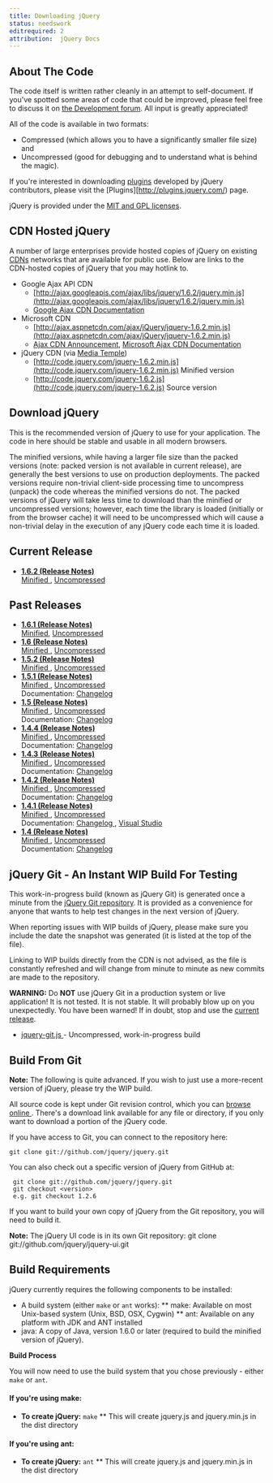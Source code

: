 ```yaml
---
title: Downloading jQuery
status: needswork
editrequired: 2
attribution:  jQuery Docs
---
```


## About The Code

The code itself is written rather cleanly in an attempt to self-document. If
you've spotted some areas of code that could be improved, please feel free to
discuss it on [the Development forum](http://forum.jquery.com/developing-jquery-core). All input is greatly appreciated! 

All of the code is available in two formats: 

* Compressed (which allows you to have a significantly smaller file size) and
* Uncompressed (good for debugging and to understand what is behind the magic).

If you're interested in downloading [plugins](http://plugins.jquery.com/)
developed by jQuery contributors, please visit the
[Plugins][http://plugins.jquery.com/) page.

jQuery is provided under the [MIT and GPL licenses](http://jquery.org/license/).

## CDN Hosted jQuery

A number of large enterprises provide hosted copies of jQuery on existing
[CDNs](http://en.wikipedia.org/wiki/Content_delivery_network) networks that are
available for public use. Below are links to the CDN-hosted copies of jQuery
that you may hotlink to.

* Google Ajax API CDN
  * [http://ajax.googleapis.com/ajax/libs/jquery/1.6.2/jquery.min.js](http://ajax.googleapis.com/ajax/libs/jquery/1.6.2/jquery.min.js)
  * [Google Ajax CDN Documentation](http://code.google.com/apis/ajaxlibs/documentation/index.html#jquery)
* Microsoft CDN
  * [http://ajax.aspnetcdn.com/ajax/jQuery/jquery-1.6.2.min.js](http://ajax.aspnetcdn.com/ajax/jQuery/jquery-1.6.2.min.js)
  * [Ajax CDN Announcement](http://weblogs.asp.net/scottgu/archive/2009/09/15/announcing-the-microsoft-ajax-cdn.aspx), [Microsoft Ajax CDN Documentation](http://www.asp.net/ajax/cdn)
* jQuery CDN (via [Media Temple](http://mediatemple.net))
  * [http://code.jquery.com/jquery-1.6.2.min.js](http://code.jquery.com/jquery-1.6.2.min.js) Minified version
  * [http://code.jquery.com/jquery-1.6.2.js](http://code.jquery.com/jquery-1.6.2.js) Source version

## Download jQuery

This is the recommended version of jQuery to use for your application. The code in here should be stable and usable in all modern browsers.

The minified versions, while having a larger file size than the packed versions (note: packed version is not available in current release), are generally the best versions to use on production deployments. The packed versions require non-trivial client-side processing time to uncompress (unpack) the code whereas the minified versions do not. The packed versions of jQuery will take less time to download than the minified or uncompressed versions; however, each time the library is loaded (initially or from the browser cache) it will need to be uncompressed which will cause a non-trivial delay in the execution of any jQuery code each time it is loaded.

## Current Release
* **[  1.6.2 (Release Notes) ]( http://blog.jquery.com/2011/06/30/jquery-162-released/ )**<br/> [ Minified ]( http://code.jquery.com/jquery-1.6.2.min.js ), [ Uncompressed ]( http://code.jquery.com/jquery-1.6.2.js )

## Past Releases

* **[ 1.6.1 (Release Notes)](http://blog.jquery.com/2011/05/12/jquery-1-6-1-released/)**<br/>[Minified](http://code.jquery.com/jquery-1.6.1.min.js), [ Uncompressed ]( http://code.jquery.com/jquery-1.6.1.js )
* **[ 1.6 (Release Notes) ]( http://blog.jquery.com/2011/05/03/jquery-16-released/ )**<br/>  [ Minified ]( http://code.jquery.com/jquery-1.6.min.js ), [ Uncompressed ]( http://code.jquery.com/jquery-1.6.js )
* **[ 1.5.2 (Release Notes) ]( http://blog.jquery.com/2011/03/31/jquery-152-released/ )**<br/>  [ Minified ]( http://code.jquery.com/jquery-1.5.2.min.js ), [ Uncompressed ]( http://code.jquery.com/jquery-1.5.2.js )
* **[ 1.5.1 (Release Notes) ]( http://blog.jquery.com/2011/02/24/jquery-151-released/ )**<br/> [ Minified ]( http://code.jquery.com/jquery-1.5.1.min.js ), [ Uncompressed ]( http://code.jquery.com/jquery-1.5.1.js )<br>Documentation: [ Changelog ]( http://api.jquery.com/category/version/1.5.1/ )
* **[ 1.5 (Release Notes) ]( http://blog.jquery.com/2011/01/31/jquery-15-released/ )**<br/> [ Minified ]( http://code.jquery.com/jquery-1.5.min.js ), [ Uncompressed ]( http://code.jquery.com/jquery-1.5.js )<br>Documentation: [ Changelog ]( http://api.jquery.com/category/version/1.5/ )
* **[ 1.4.4 (Release Notes) ]( http://blog.jquery.com/2010/11/11/jquery-1-4-4-release-notes/ )**<br/> [ Minified ]( http://code.jquery.com/jquery-1.4.4.min.js ), [ Uncompressed ]( http://code.jquery.com/jquery-1.4.4.js )<br>Documentation: [ Changelog ]( http://api.jquery.com/category/version/1.4.4/ )
* **[ 1.4.3 (Release Notes) ]( http://blog.jquery.com/2010/10/16/jquery-143-released/ )**<br/> [ Minified ]( http://code.jquery.com/jquery-1.4.3.min.js ), [ Uncompressed ]( http://code.jquery.com/jquery-1.4.3.js )<br>Documentation: [ Changelog ]( http://api.jquery.com/category/version/1.4.3/ )
* **[ 1.4.2 (Release Notes) ]( http://blog.jquery.com/2010/02/19/jquery-142-released/ )**<br/> [ Minified ]( http://code.jquery.com/jquery-1.4.2.min.js ), [ Uncompressed ]( http://code.jquery.com/jquery-1.4.2.js )<br>Documentation: [ Changelog ]( http://api.jquery.com/category/version/1.4.2/ )
* **[ 1.4.1 (Release Notes) ]( http://jquery14.com/day-12/jquery-141-released )**<br/> [ Minified ]( http://code.jquery.com/jquery-1.4.1.min.js ), [ Uncompressed ]( http://code.jquery.com/jquery-1.4.1.js )<br>Documentation: [ Changelog ]( http://api.jquery.com/category/version/1.4.1/ ), [ Visual Studio ]( http://code.jquery.com/jquery-1.4.1-vsdoc.js )
* **[ 1.4 (Release Notes) ]( http://jquery14.com/day-01/jquery-14 )**<br/> [ Minified ]( http://code.jquery.com/jquery-1.4.min.js ), [ Uncompressed ]( http://code.jquery.com/jquery-1.4.js )<br>Documentation: [ Changelog ]( http://api.jquery.com/category/version/1.4/ )

<!--
* **[[Release:jQuery_1.3.2|1.3.2 (Release Notes)]]**<br/> [http://code.google.com/p/jqueryjs/downloads/detail?name=jquery-1.3.2.min.js Minified], [http://code.google.com/p/jqueryjs/downloads/detail?name=jquery-1.3.2.js Uncompressed]<br>[http://code.google.com/apis/ajaxlibs/documentation/index.html#jquery Google's AJAX Library  API/CDN]: [http://ajax.googleapis.com/ajax/libs/jquery/1.3.2/jquery.min.js Minified]<br>Documentation: [http://code.google.com/p/jqueryjs/downloads/detail?name=jquery-1.3.2-vsdoc2.js Visual Studio]
* **[[Release:jQuery_1.3.1|1.3.1 (Release Notes)]]**<br/> [http://code.google.com/p/jqueryjs/downloads/detail?name=jquery-1.3.1.min.js Minified], [http://code.google.com/p/jqueryjs/downloads/detail?name=jquery-1.3.1.js Uncompressed]<br>Documentation: [http://code.google.com/p/jqueryjs/downloads/detail?name=jquery-1.3.1-vsdoc.js Visual Studio]
* **[[Release:jQuery_1.3|1.3 (Release Notes)]]**<br/> [http://code.google.com/p/jqueryjs/downloads/detail?name=jquery-1.3.min.js Minified], [http://code.google.com/p/jqueryjs/downloads/detail?name=jquery-1.3.js Uncompressed]<br>Documentation: [http://api.jquery.com/category/version/1.3/ Changelog], [http://code.google.com/p/jqueryjs/downloads/detail?name=jquery-1.3-vsdoc.js Visual Studio]
* **[[Release:jQuery_1.2.6|1.2.6 (Release Notes)]]**<br/> [http://code.google.com/p/jqueryjs/downloads/detail?name=jquery-1.2.6.min.js Minified], [http://code.google.com/p/jqueryjs/downloads/detail?name=jquery-1.2.6.pack.js Packed], [http://code.google.com/p/jqueryjs/downloads/detail?name=jquery-1.2.6.js Uncompressed]<br>Documentation: [http://code.google.com/p/jqueryjs/downloads/detail?name=jquery-1.2.6-vsdoc.js Visual Studio]
* **[[Release:jQuery_1.2.5|1.2.5 (Release Notes)]]**<br/> [http://code.google.com/p/jqueryjs/downloads/detail?name=jquery-1.2.5.min.js Minified], [http://code.google.com/p/jqueryjs/downloads/detail?name=jquery-1.2.5.pack.js Packed], [http://code.google.com/p/jqueryjs/downloads/detail?name=jquery-1.2.5.js Uncompressed]
* **[[Release:jQuery_1.2.4|1.2.4 (Release Notes)]]**<br/> [http://code.google.com/p/jqueryjs/downloads/detail?name=jquery-1.2.4.min.js Minified], [http://code.google.com/p/jqueryjs/downloads/detail?name=jquery-1.2.4.pack.js Packed], [http://code.google.com/p/jqueryjs/downloads/detail?name=jquery-1.2.4.js Uncompressed]
* **[[Release:jQuery_1.2.3|1.2.3 (Release Notes)]]**<br/> [http://code.google.com/p/jqueryjs/downloads/detail?name=jquery-1.2.3.min.js Minified], [http://code.google.com/p/jqueryjs/downloads/detail?name=jquery-1.2.3.pack.js Packed], [http://code.google.com/p/jqueryjs/downloads/detail?name=jquery-1.2.3.js Uncompressed]
* **[[Release:jQuery_1.2.2|1.2.2 (Release Notes)]]**<br/> [http://code.google.com/p/jqueryjs/downloads/detail?name=jquery-1.2.2.min.js Minified], [http://code.google.com/p/jqueryjs/downloads/detail?name=jquery-1.2.2.pack.js Packed], [http://code.google.com/p/jqueryjs/downloads/detail?name=jquery-1.2.2.js Uncompressed]
* **[[Release:jQuery_1.2.1|1.2.1 (Release Notes)]]**<br/> [http://code.google.com/p/jqueryjs/downloads/detail?name=jquery-1.2.1.min.js Minified], [http://code.google.com/p/jqueryjs/downloads/detail?name=jquery-1.2.1.pack.js Packed], [http://code.google.com/p/jqueryjs/downloads/detail?name=jquery-1.2.1.js Uncompressed]
* **[[Release:jQuery_1.2|1.2 (Release Notes)]]**<br/> [http://code.google.com/p/jqueryjs/downloads/detail?name=jquery-1.2.min.js Minified], [http://code.google.com/p/jqueryjs/downloads/detail?name=jquery-1.2.pack.js Packed], [http://code.google.com/p/jqueryjs/downloads/detail?name=jquery-1.2.js Uncompressed]
* **[http://jquery.com/blog/2007/08/24/jquery-114-faster-more-tests-ready-for-12/ 1.1.4]**<br/> [http://code.google.com/p/jqueryjs/downloads/detail?name=jquery-1.1.4.pack.js Compressed], [http://code.google.com/p/jqueryjs/downloads/detail?name=jquery-1.1.4.js Uncompressed]
* **[http://jquery.com/blog/2007/07/05/jquery-1131/ 1.1.3.1]**<br/> [http://code.google.com/p/jqueryjs/downloads/detail?name=jquery-1.1.3.1.pack.js Compressed], [http://code.google.com/p/jqueryjs/downloads/detail?name=jquery-1.1.3.1.js Uncompressed]
* **[http://jquery.com/blog/2007/07/01/jquery-113-800-faster-still-20kb/ 1.1.3]**<br/> [http://code.google.com/p/jqueryjs/downloads/detail?name=jquery-1.1.3.pack.js Compressed], [http://code.google.com/p/jqueryjs/downloads/detail?name=jquery-1.1.3.js Uncompressed]
* [http://jquery.com/blog/2007/02/27/jquery-112/ **1.1.2**]<br/> [http://code.jquery.com/jquery-1.1.2.pack.js Compressed], [http://code.jquery.com/jquery-1.1.2.js Uncompressed]
* [http://jquery.com/blog/2007/01/22/jquery-111/ **1.1.1**]<br/> [http://code.jquery.com/jquery-1.1.1.pack.js Compressed], [http://code.jquery.com/jquery-1.1.1.js Uncompressed]
* [http://jquery.com/blog/2007/01/14/jquery-birthday-11-new-site-new-docs/ **1.1**]<br/> [http://code.jquery.com/jquery-1.1.pack.js Compressed], [http://code.jquery.com/jquery-1.1.js Uncompressed]
* [http://jquery.com/blog/2006/12/12/jquery-104/ **1.0.4**]<br/> [http://code.jquery.com/jquery-1.0.4.pack.js Compressed], [http://code.jquery.com/jquery-1.0.4.js Uncompressed]
* [http://jquery.com/blog/2006/10/27/jquery-103/ **1.0.3**]<br/> [http://code.jquery.com/jquery-1.0.3.pack.js Compressed], [http://code.jquery.com/jquery-1.0.3.js Uncompressed] 
* [http://jquery.com/blog/2006/10/09/jquery-102/ **1.0.2**]<br/> [http://code.jquery.com/jquery-1.0.2.pack.js Compressed], [http://code.jquery.com/jquery-1.0.2.js Uncompressed]
* [http://jquery.com/blog/2006/08/31/jquery-101/ **1.0.1**]<br/> [http://code.jquery.com/jquery-1.0.1.pack.js Compressed], [http://code.jquery.com/jquery-1.0.1.js Uncompressed]
* [http://jquery.com/blog/2006/08/26/jquery-10/ **1.0**]<br/> [http://code.jquery.com/jquery-1.0.pack.js Compressed]
-->

## jQuery Git - An Instant WIP Build For Testing

This work-in-progress build (known as jQuery Git) is generated once a minute
from the [jQuery Git repository]( http://github.com/jquery/jquery ). It is
provided as a convenience for anyone that wants to help test changes in the
next version of jQuery.

When reporting issues with WIP builds of jQuery, please make sure you include
the date the snapshot was generated (it is listed at the top of the file).

Linking to WIP builds directly from the CDN is not advised, as the file is
constantly refreshed and will change from minute to minute as new commits are
made to the repository.

**WARNING:** Do **NOT** use jQuery Git in a production system or live
application! It is not tested. It is not stable. It will probably blow up on
you unexpectedly. You have been warned! If in doubt, stop and use the
[current release](#Current_Release).

* [ jquery-git.js ](http://code.jquery.com/jquery-git.js) - Uncompressed, work-in-progress build

## Build From Git
**Note:** The following is quite advanced. If you wish to just use a more-recent version of jQuery, please try the WIP build.

All source code is kept under Git revision control, which you can [ browse online ]( http://github.com/jquery/jquery ). There's a download link available for any file or directory, if you only want to download a portion of the jQuery code.

If you have access to Git, you can connect to the repository here:

    git clone git://github.com/jquery/jquery.git

You can also check out a specific version of jQuery from GitHub at:

     git clone git://github.com/jquery/jquery.git
     git checkout <version>
     e.g. git checkout 1.2.6

If you want to build your own copy of jQuery from the Git repository, you will need to build it.

**Note:** The jQuery UI code is in its own Git repository:
 git clone git://github.com/jquery/jquery-ui.git

## Build Requirements

jQuery currently requires the following components to be installed:

* A build system (either <code>make</code> or <code>ant</code> works):
** make: Available on most Unix-based system (Unix, BSD, OSX, Cygwin)
** ant: Available on any platform with JDK and ANT installed
* java: A copy of Java, version 1.6.0 or later (required to build the minified version of jQuery).

**Build Process**

You will now need to use the build system that you chose previously - either <code>make</code> or <code>ant</code>.

#### If you're using make:

* **To create jQuery:** <code>make</code>
** This will create jquery.js and jquery.min.js in the dist directory

#### If you're using ant:
* **To create jQuery:** <code>ant</code>
** This will create jquery.js and jquery.min.js in the dist directory

